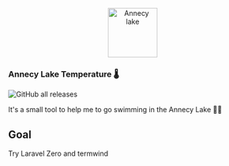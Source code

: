 <p align="center">
    <img title="Annecy lake" height="100" src="https://www.peakretreats.co.uk/media/4531/annecy-talloires-1-opt.jpg" />
</p>

### Annecy Lake Temperature 🌡

![GitHub all releases](https://img.shields.io/github/downloads/Romainldinho/AnnecyLakeTemperature/total)


It's a small tool to help me to go swimming in the Annecy Lake 🏊‍♀️

## Goal

Try Laravel Zero and termwind




